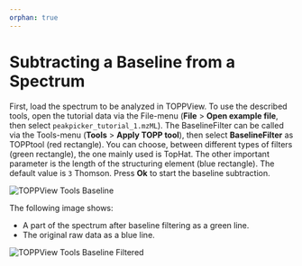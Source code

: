 ```yaml
---
orphan: true
---
```

Subtracting a Baseline from a Spectrum
=====================================

First, load the spectrum to be analyzed in TOPPView. To use the described tools, open the tutorial data via the
File-menu (**File** > **Open example file**, then select `peakpicker_tutorial_1.mzML`). The BaselineFilter can be called via
the Tools-menu (**Tools** > **Apply TOPP tool**), then select **BaselineFilter** as TOPPtool (red rectangle). You can choose,
between different types of filters (green rectangle), the one mainly used is TopHat. The other important parameter is
the length of the structuring element (blue rectangle). The default value is `3` Thomson. Press **Ok** to start the baseline
subtraction.

![TOPPView Tools Baseline](/images/tutorials/topp/TOPPView_tools_baseline.png)

The following image shows:
- A part of the spectrum after baseline filtering as a green line.
- The original raw data as a blue line.

![TOPPView Tools Baseline Filtered](/images/tutorials/topp/TOPPView_tools_baseline_filtered.png)
